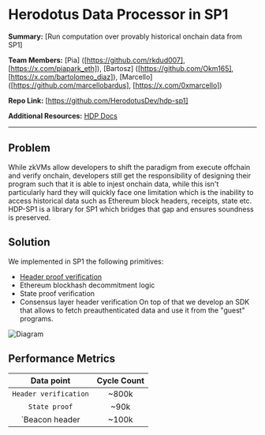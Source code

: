 # Herodotus Data Processor in SP1

**Summary:** [Run computation over provably historical onchain data from SP1]

**Team Members:** [Pia] ([https://github.com/rkdud007], [https://x.com/piapark_eth]), [Bartosz] ([https://github.com/Okm165], [https://x.com/bartolomeo_diaz]), [Marcello] ([https://github.com/marcellobardus], [https://x.com/0xmarcello])

**Repo Link:** [https://github.com/HerodotusDev/hdp-sp1]

**Additional Resources:** [HDP Docs](https://docs.herodotus.dev/herodotus-docs/developers/data-processor)

---

## Problem

While zkVMs allow developers to shift the paradigm from execute offchain and verify onchain, developers still get the responsibility of designing their program such that it is able to injest onchain data, while this isn't particularly hard they will quickly face one limitation which is the inability to access historical data such as Ethereum block headers, receipts, state etc.
HDP-SP1 is a library for SP1 which bridges that gap and ensures soundness is preserved.

## Solution

We implemented in SP1 the following primitives:

- [Header proof verification](https://docs.herodotus.dev/herodotus-docs/protocol-design/historical-block-hash-accumulator)
- Ethereum blockhash decommitment logic
- State proof verification
- Consensus layer header verification
  On top of that we develop an SDK that allows to fetch preauthenticated data and use it from the "guest" programs.

![Diagram]((https://github.com/marcellobardus/zk-residency/blob/main/.github/herodotus_diagram.png?raw=true))


## Performance Metrics

| **Data point** | **Cycle Count** |
|:----------------:|:---------------:|
|        `Header verification`         | ~800k |
|       `State proof`         | ~90k |
|       `Beacon header        | ~100k |

